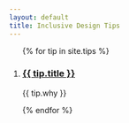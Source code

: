 ```yaml
---
layout: default
title: Inclusive Design Tips
---
```


<ol class="tip-list">
{% for tip in site.tips %}
<li>
  <h3><a class="tip-{{ tip.category }}" href="{{ tip.url }}">{{ tip.title }}</a></h3>
  <p>{{ tip.why }}</p>
</li>
{% endfor %}
</ol>

